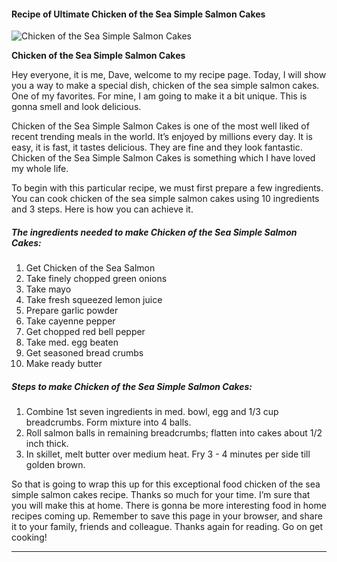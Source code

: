             

#### Recipe of Ultimate Chicken of the Sea Simple Salmon Cakes

![Chicken of the Sea Simple Salmon Cakes](https://img-global.cpcdn.com/recipes/991d12a1480b6af0/751x532cq70/chicken-of-the-sea-simple-salmon-cakes-recipe-main-photo.jpg)

**Chicken of the Sea Simple Salmon Cakes**

Hey everyone, it is me, Dave, welcome to my recipe page. Today, I will show you a way to make a special dish, chicken of the sea simple salmon cakes. One of my favorites. For mine, I am going to make it a bit unique. This is gonna smell and look delicious.

Chicken of the Sea Simple Salmon Cakes is one of the most well liked of recent trending meals in the world. It’s enjoyed by millions every day. It is easy, it is fast, it tastes delicious. They are fine and they look fantastic. Chicken of the Sea Simple Salmon Cakes is something which I have loved my whole life.

To begin with this particular recipe, we must first prepare a few ingredients. You can cook chicken of the sea simple salmon cakes using 10 ingredients and 3 steps. Here is how you can achieve it.

##### The ingredients needed to make Chicken of the Sea Simple Salmon Cakes:

1.  Get Chicken of the Sea Salmon
2.  Take finely chopped green onions
3.  Take mayo
4.  Take fresh squeezed lemon juice
5.  Prepare garlic powder
6.  Take cayenne pepper
7.  Get chopped red bell pepper
8.  Take med. egg beaten
9.  Get seasoned bread crumbs
10.  Make ready butter

##### Steps to make Chicken of the Sea Simple Salmon Cakes:

1.  Combine 1st seven ingredients in med. bowl, egg and 1/3 cup breadcrumbs. Form mixture into 4 balls.
2.  Roll salmon balls in remaining breadcrumbs; flatten into cakes about 1/2 inch thick.
3.  In skillet, melt butter over medium heat. Fry 3 - 4 minutes per side till golden brown.

So that is going to wrap this up for this exceptional food chicken of the sea simple salmon cakes recipe. Thanks so much for your time. I’m sure that you will make this at home. There is gonna be more interesting food in home recipes coming up. Remember to save this page in your browser, and share it to your family, friends and colleague. Thanks again for reading. Go on get cooking!

* * *